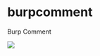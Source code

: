 # burpcomment
Burp Comment


<img src="https://raw.githubusercontent.com/antichown/burpcomment/main/host.png">
